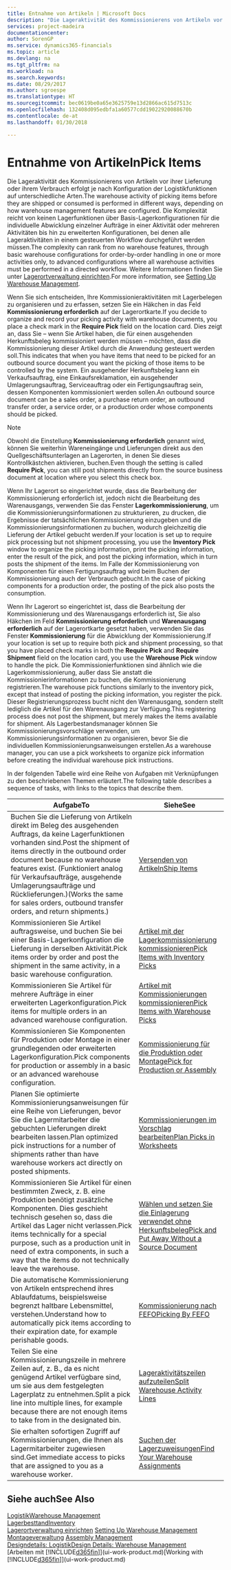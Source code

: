 ```yaml
---
title: Entnahme von Artikeln | Microsoft Docs
description: "Die Lageraktivität des Kommissionierens von Artikeln vor ihrer Lieferung oder ihrem Verbrauch erfolgt je nach Konfiguration der Logistikfunktionen auf unterschiedliche Arten. Die Komplexität der [Einrichtung](../configure-warehouse-processes.md) reicht von keinen Lagerfunktionen über grundlegende Lagerfunktionen für die individuelle Abwicklung einzelner Aufträge in einer Aktivität oder mehreren Aktivitäten bis hin zu erweiterten Konfigurationen, bei denen alle Lageraktivitäten in einem gesteuerten Workflow durchgeführt werden müssen."
services: project-madeira
documentationcenter: 
author: SorenGP
ms.service: dynamics365-financials
ms.topic: article
ms.devlang: na
ms.tgt_pltfrm: na
ms.workload: na
ms.search.keywords: 
ms.date: 08/29/2017
ms.author: sgroespe
ms.translationtype: HT
ms.sourcegitcommit: bec0619be0a65e3625759e13d2866ac615d7513c
ms.openlocfilehash: 132408d095edbfa1a60577cdd19022920088670b
ms.contentlocale: de-at
ms.lasthandoff: 01/30/2018

---
```

# <a name="pick-items"></a><span data-ttu-id="114df-104">Entnahme von Artikeln</span><span class="sxs-lookup"><span data-stu-id="114df-104">Pick Items</span></span>
<span data-ttu-id="114df-105">Die Lageraktivität des Kommissionierens von Artikeln vor ihrer Lieferung oder ihrem Verbrauch erfolgt je nach Konfiguration der Logistikfunktionen auf unterschiedliche Arten.</span><span class="sxs-lookup"><span data-stu-id="114df-105">The warehouse activity of picking items before they are shipped or consumed is performed in different ways, depending on how warehouse management features are configured.</span></span> <span data-ttu-id="114df-106">Die Komplexität reicht von keinen Lagerfunktionen über Basis-Lagerkonfigurationen für die individuelle Abwicklung einzelner Aufträge in einer Aktivität oder mehreren Aktivitäten bis hin zu erweiterten Konfigurationen, bei denen alle Lageraktivitäten in einem gesteuerten Workflow durchgeführt werden müssen.</span><span class="sxs-lookup"><span data-stu-id="114df-106">The complexity can rank from no warehouse features, through basic warehouse configurations for order-by-order handling in one or more activities only, to advanced configurations where all warehouse activities must be performed in a directed workflow.</span></span> <span data-ttu-id="114df-107">Weitere Informationen finden Sie unter [Lagerortverwaltung einrichten](warehouse-setup-warehouse.md).</span><span class="sxs-lookup"><span data-stu-id="114df-107">For more information, see [Setting Up Warehouse Management](warehouse-setup-warehouse.md).</span></span>

<span data-ttu-id="114df-108">Wenn Sie sich entscheiden, Ihre Kommissionieraktivitäten mit Lagerbelegen zu organisieren und zu erfassen, setzen Sie ein Häkchen in das Feld **Kommissionierung erforderlich** auf der Lagerortkarte.</span><span class="sxs-lookup"><span data-stu-id="114df-108">If you decide to organize and record your picking activity with warehouse documents, you place a check mark in the **Require Pick** field on the location card.</span></span> <span data-ttu-id="114df-109">Dies zeigt an, dass Sie – wenn Sie Artikel haben, die für einen ausgehenden Herkunftsbeleg kommissioniert werden müssen – möchten, dass die Kommissionierung dieser Artikel durch die Anwendung gesteuert werden soll.</span><span class="sxs-lookup"><span data-stu-id="114df-109">This indicates that when you have items that need to be picked for an outbound source document you want the picking of those items to be controlled by the system.</span></span> <span data-ttu-id="114df-110">Ein ausgehender Herkunftsbeleg kann ein Verkaufsauftrag, eine Einkaufsreklamation, ein ausgehender Umlagerungsauftrag, Serviceauftrag oder ein Fertigungsauftrag sein, dessen Komponenten kommissioniert werden sollen.</span><span class="sxs-lookup"><span data-stu-id="114df-110">An outbound source document can be a sales order, a purchase return order, an outbound transfer order, a service order, or a production order whose components should be picked.</span></span>

> [!NOTE]
> <span data-ttu-id="114df-111">Obwohl die Einstellung **Kommissionierung erforderlich** genannt wird, können Sie weiterhin Wareneingänge und Lieferungen direkt aus den Quellgeschäftsunterlagen an Lagerorten, in denen Sie dieses Kontrollkästchen aktivieren, buchen.</span><span class="sxs-lookup"><span data-stu-id="114df-111">Even though the setting is called **Require Pick**, you can still post shipments directly from the source business document at location where you select this check box.</span></span>

<span data-ttu-id="114df-112">Wenn Ihr Lagerort so eingerichtet wurde, dass die Bearbeitung der Kommissionierung erforderlich ist, jedoch nicht die Bearbeitung des Warenausgangs, verwenden Sie das Fenster **Lagerkommissionierung**, um die Kommissionierungsinformationen zu strukturieren, zu drucken, die Ergebnisse der tatsächlichen Kommissionierung einzugeben und die Kommissionierungsinformationen zu buchen, wodurch gleichzeitig die Lieferung der Artikel gebucht werden.</span><span class="sxs-lookup"><span data-stu-id="114df-112">If your location is set up to require pick processing but not shipment processing, you use the **Inventory Pick** window to organize the picking information, print the picking information, enter the result of the pick, and post the picking information, which in turn posts the shipment of the items.</span></span> <span data-ttu-id="114df-113">Im Falle der Kommissionierung von Komponenten für einen Fertigungsauftrag wird beim Buchen der Kommissionierung auch der Verbrauch gebucht.</span><span class="sxs-lookup"><span data-stu-id="114df-113">In the case of picking components for a production order, the posting of the pick also posts the consumption.</span></span>

<span data-ttu-id="114df-114">Wenn Ihr Lagerort so eingerichtet ist, dass die Bearbeitung der Kommissionierung und des Warenausgangs erforderlich ist, Sie also Häkchen im Feld **Kommissionierung erforderlich** und **Warenausgang erforderlich** auf der Lagerortkarte gesetzt haben, verwenden Sie das Fenster **Kommissionierung** für die Abwicklung der Kommissionierung.</span><span class="sxs-lookup"><span data-stu-id="114df-114">If your location is set up to require both pick and shipment processing, so that you have placed check marks in both the **Require Pick** and **Require Shipment** field on the location card, you use the **Warehouse Pick** window to handle the pick.</span></span> <span data-ttu-id="114df-115">Die Kommissionierfunktionen sind ähnlich wie die Lagerkommissionierung, außer dass Sie anstatt die Kommissionierinformationen zu buchen, die Kommissionierung registrieren.</span><span class="sxs-lookup"><span data-stu-id="114df-115">The warehouse pick functions similarly to the inventory pick, except that instead of posting the picking information, you register the pick.</span></span> <span data-ttu-id="114df-116">Dieser Registrierungsprozess bucht nicht den Warenausgang, sondern stellt lediglich die Artikel für den Warenausgang zur Verfügung.</span><span class="sxs-lookup"><span data-stu-id="114df-116">This registering process does not post the shipment, but merely makes the items available for shipment.</span></span> <span data-ttu-id="114df-117">Als Lagerbestandsmanager können Sie Kommissionierungsvorschläge verwenden, um Kommissionierungsinformationen zu organisieren, bevor Sie die individuellen Kommissionierungsanweisungen erstellen.</span><span class="sxs-lookup"><span data-stu-id="114df-117">As a warehouse manager, you can use a pick worksheets to organize pick information before creating the individual warehouse pick instructions.</span></span>

<span data-ttu-id="114df-118">In der folgenden Tabelle wird eine Reihe von Aufgaben mit Verknüpfungen zu den beschriebenen Themen erläutert.</span><span class="sxs-lookup"><span data-stu-id="114df-118">The following table describes a sequence of tasks, with links to the topics that describe them.</span></span>   

|<span data-ttu-id="114df-119">**Aufgabe**</span><span class="sxs-lookup"><span data-stu-id="114df-119">**To**</span></span>|<span data-ttu-id="114df-120">**Siehe**</span><span class="sxs-lookup"><span data-stu-id="114df-120">**See**</span></span>|
|------------|-------------|  
|<span data-ttu-id="114df-121">Buchen Sie die Lieferung von Artikeln direkt im Beleg des ausgehenden Auftrags, da keine Lagerfunktionen vorhanden sind.</span><span class="sxs-lookup"><span data-stu-id="114df-121">Post the shipment of items directly in the outbound order document because no warehouse features exist.</span></span> <span data-ttu-id="114df-122">(Funktioniert analog für Verkaufsaufträge, ausgehende Umlagerungsaufträge und Rücklieferungen.)</span><span class="sxs-lookup"><span data-stu-id="114df-122">(Works the same for sales orders, outbound transfer orders, and return shipments.)</span></span>|[<span data-ttu-id="114df-123">Versenden von Artikeln</span><span class="sxs-lookup"><span data-stu-id="114df-123">Ship Items</span></span>](warehouse-how-ship-items.md)|  
|<span data-ttu-id="114df-124">Kommissionieren Sie Artikel auftragsweise, und buchen Sie bei einer Basis-Lagerkonfiguration die Lieferung in derselben Aktivität.</span><span class="sxs-lookup"><span data-stu-id="114df-124">Pick items order by order and post the shipment in the same activity, in a basic warehouse configuration.</span></span>|[<span data-ttu-id="114df-125">Artikel mit der Lagerkommissionierung kommissionieren</span><span class="sxs-lookup"><span data-stu-id="114df-125">Pick Items with Inventory Picks</span></span>](warehouse-how-to-pick-items-with-inventory-picks.md)|
|<span data-ttu-id="114df-126">Kommissionieren Sie Artikel für mehrere Aufträge in einer erweiterten Lagerkonfiguration.</span><span class="sxs-lookup"><span data-stu-id="114df-126">Pick items for multiple orders in an advanced warehouse configuration.</span></span>|[<span data-ttu-id="114df-127">Artikel mit Kommissionierungen kommissionieren</span><span class="sxs-lookup"><span data-stu-id="114df-127">Pick Items with Warehouse Picks</span></span>](warehouse-how-to-pick-items-for-warehouse-shipment.md)|  
|<span data-ttu-id="114df-128">Kommissionieren Sie Komponenten für Produktion oder Montage in einer grundlegenden oder erweiterten Lagerkonfiguration.</span><span class="sxs-lookup"><span data-stu-id="114df-128">Pick components for production or assembly in a basic or an advanced warehouse configuration.</span></span>|[<span data-ttu-id="114df-129">Kommissionierung für die Produktion oder Montage</span><span class="sxs-lookup"><span data-stu-id="114df-129">Pick for Production or Assembly</span></span>](warehouse-how-to-pick-for-production.md)|  
|<span data-ttu-id="114df-130">Planen Sie optimierte Kommissionierungsanweisungen für eine Reihe von Lieferungen, bevor Sie die Lagermitarbeiter die gebuchten Lieferungen direkt bearbeiten lassen.</span><span class="sxs-lookup"><span data-stu-id="114df-130">Plan optimized pick instructions for a number of shipments rather than have warehouse workers act directly on posted shipments.</span></span>|[<span data-ttu-id="114df-131">Kommissionierungen im Vorschlag bearbeiten</span><span class="sxs-lookup"><span data-stu-id="114df-131">Plan Picks in Worksheets</span></span>](warehouse-how-to-plan-picks-in-worksheets.md)|  
|<span data-ttu-id="114df-132">Kommissionieren Sie Artikel für einen bestimmten Zweck, z. B. eine Produktion benötigt zusätzliche Komponenten. Dies geschieht technisch gesehen so, dass die Artikel das Lager nicht verlassen.</span><span class="sxs-lookup"><span data-stu-id="114df-132">Pick items technically for a special purpose, such as a production unit in need of extra components, in such a way that the items do not technically leave the warehouse.</span></span>|[<span data-ttu-id="114df-133">Wählen und setzen Sie die Einlagerung verwendet ohne Herkunftsbeleg</span><span class="sxs-lookup"><span data-stu-id="114df-133">Pick and Put Away Without a Source Document</span></span>](warehouse-how-to-create-put-aways-from-internal-put-aways.md)|
|<span data-ttu-id="114df-134">Die automatische Kommissionierung von Artikeln entsprechend ihres Ablaufdatums, beispielsweise begrenzt haltbare Lebensmittel, verstehen.</span><span class="sxs-lookup"><span data-stu-id="114df-134">Understand how to automatically pick items according to their expiration date, for example perishable goods.</span></span>|[<span data-ttu-id="114df-135">Kommissionierung nach FEFO</span><span class="sxs-lookup"><span data-stu-id="114df-135">Picking By FEFO</span></span>](warehouse-picking-by-fefo.md)|
|<span data-ttu-id="114df-136">Teilen Sie eine Kommissionierungszeile in mehrere Zeilen auf, z. B., da es nicht genügend Artikel verfügbare sind, um sie aus dem festgelegten Lagerplatz zu entnehmen.</span><span class="sxs-lookup"><span data-stu-id="114df-136">Split a pick line into multiple lines, for example because there are not enough items to take from in the designated bin.</span></span>|[<span data-ttu-id="114df-137">Lageraktivitätszeilen aufzuteilen</span><span class="sxs-lookup"><span data-stu-id="114df-137">Split Warehouse Activity Lines</span></span>](warehouse-how-to-split-warehouse-activity-lines.md)|
|<span data-ttu-id="114df-138">Sie erhalten sofortigen Zugriff auf Kommissionierungen, die Ihnen als Lagermitarbeiter zugewiesen sind.</span><span class="sxs-lookup"><span data-stu-id="114df-138">Get immediate access to picks that are assigned to you as a warehouse worker.</span></span>|[<span data-ttu-id="114df-139">Suchen der Lagerzuweisungen</span><span class="sxs-lookup"><span data-stu-id="114df-139">Find Your Warehouse Assignments</span></span>](warehouse-how-to-find-your-warehouse-assignments.md)|  

## <a name="see-also"></a><span data-ttu-id="114df-140">Siehe auch</span><span class="sxs-lookup"><span data-stu-id="114df-140">See Also</span></span>  
[<span data-ttu-id="114df-141">Logistik</span><span class="sxs-lookup"><span data-stu-id="114df-141">Warehouse Management</span></span>](warehouse-manage-warehouse.md)  
[<span data-ttu-id="114df-142">Lagerbesttand</span><span class="sxs-lookup"><span data-stu-id="114df-142">Inventory</span></span>](inventory-manage-inventory.md)  
<span data-ttu-id="114df-143">[Lagerortverwaltung einrichten](warehouse-setup-warehouse.md)   </span><span class="sxs-lookup"><span data-stu-id="114df-143">[Setting Up Warehouse Management](warehouse-setup-warehouse.md)   </span></span>  
<span data-ttu-id="114df-144">[Montageverwaltung](assembly-assemble-items.md)  </span><span class="sxs-lookup"><span data-stu-id="114df-144">[Assembly Management](assembly-assemble-items.md)  </span></span>  
[<span data-ttu-id="114df-145">Designdetails: Logistik</span><span class="sxs-lookup"><span data-stu-id="114df-145">Design Details: Warehouse Management</span></span>](design-details-warehouse-management.md)  
<span data-ttu-id="114df-146">[Arbeiten mit [!INCLUDE[d365fin](includes/d365fin_md.md)]](ui-work-product.md)</span><span class="sxs-lookup"><span data-stu-id="114df-146">[Working with [!INCLUDE[d365fin](includes/d365fin_md.md)]](ui-work-product.md)</span></span>

